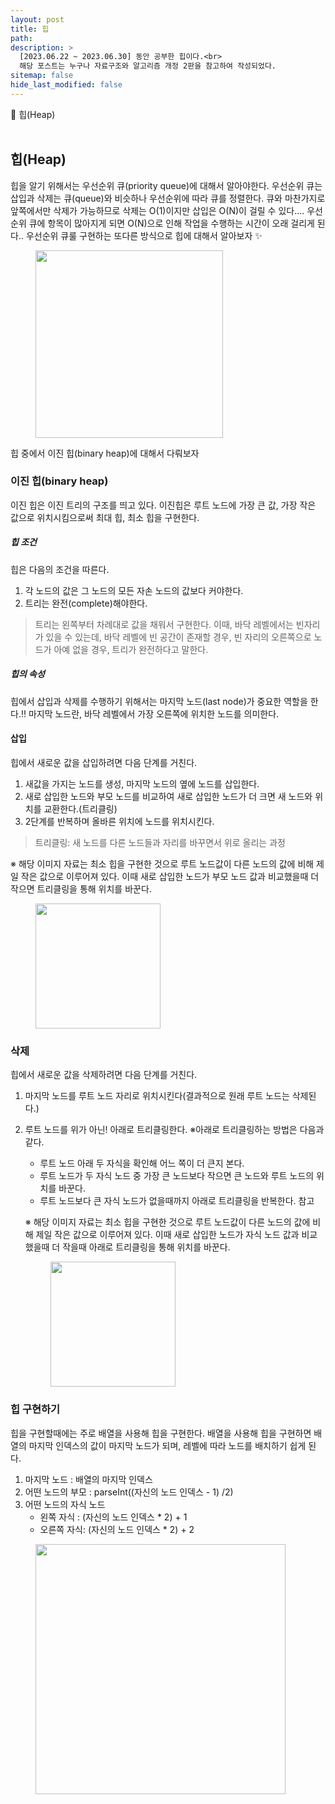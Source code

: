 ```yaml
---
layout: post
title: 힙
path:
description: >
  [2023.06.22 ~ 2023.06.30] 동안 공부한 힙이다.<br>
  해당 포스트는 누구나 자료구조와 알고리즘 개정 2판을 참고하여 작성되었다.
sitemap: false
hide_last_modified: false
---
```


📌 힙(Heap)
<br>
<br>

## 힙(Heap)

힙을 알기 위해서는 우선순위 큐(priority queue)에 대해서 알아야한다.
우선순위 큐는 삽입과 삭제는 큐(queue)와 비슷하나 우선순위에 따라 큐를 정렬한다.
큐와 마찬가지로 앞쪽에서만 삭제가 가능하므로 삭제는 O(1)이지만 삽입은 O(N)이 걸릴 수 있다....
우선순위 큐에 항목이 많아지게 되면 O(N)으로 인해 작업을 수행하는 시간이 오래 걸리게 된다..
우선순위 큐룰 구현하는 또다른 방식으로 힙에 대해서 알아보자 ✨

<figure>
    <img src="https://i.namu.wiki/i/TRZ9q05c_vRQZeclKg1kJkLxTWjg-KJqftozbsM4cycBWQTZHRmnqlVPajBoRV5x3glx6_a_lqYskMV5hMV6T8N07ugpvKDpjIz1njYzTl7e2MrmPtL0Rmzuf3T3qbUR6f5YXyo2cKRutesrrsUKCA.webp" width="300">
</figure>

힙 중에서 이진 힙(binary heap)에 대해서 다뤄보자

### 이진 힙(binary heap)

이진 힙은 이진 트리의 구조를 띄고 있다. 이진힙은 루트 노드에 가장 큰 값, 가장 작은 값으로 위치시킴으로써 최대 힙, 최소 힙을 구현한다.

##### 힙 조건

힙은 다음의 조건을 따른다.

1. 각 노드의 값은 그 노드의 모든 자손 노드의 값보다 커야한다.
2. 트리는 완전(complete)해야한다.

> 트리는 왼쪽부터 차례대로 값을 채워서 구현한다. 이때, 바닥 레벨에서는 빈자리가 있을 수 있는데, 바닥 레벨에 빈 공간이 존재할 경우, 빈 자리의 오른쪽으로 노드가 아예 없을 경우, 트리가 완전하다고 말한다.

##### 힙의 속성

힙에서 삽입과 삭제를 수행하기 위해서는 마지막 노드(last node)가 중요한 역할을 한다.‼ 마지막 노드란, 바닥 레벨에서 가장 오른쪽에 위치한 노드를 의미한다.

#### 삽입

힙에서 새로운 값을 삽입하려면 다음 단계를 거친다.

1. 새값을 가지는 노드를 생성, 마지막 노드의 옆에 노드를 삽입한다.
2. 새로 삽입한 노드와 부모 노드를 비교하여 새로 삽입한 노드가 더 크면 새 노드와 위치를 교환한다.(트리클링)
3. 2단계를 반복하며 올바른 위치에 노드를 위치시킨다.

> 트리클링: 새 노드를 다른 노드들과 자리를 바꾸면서 위로 올리는 과정

※ 해당 이미지 자료는 최소 힙을 구현한 것으로 루트 노드값이 다른 노드의 값에 비해 제일 작은 값으로 이루어져 있다. 이때 새로 삽입한 노드가 부모 노드 값과 비교했을때 더 작으면 트리클링을 통해 위치를 바꾼다.

<figure>
    <img src="https://i.namu.wiki/i/C8aYz2ekN73rkfsARa2yTXpBh2WVv1uVCY2fskURIfrKuKCabcJ_8soyhO2VUoMWHApqnM92nUuGgk7e9lAr7ydjzKTX96vCSo96PjRm0z6ZQPae2H6XK8b6FUWz5SuSdn1hdlMTPBGxYU2eBY_bNw.webp"  width="200">
</figure>

### 삭제

힙에서 새로운 값을 삭제하려면 다음 단계를 거친다.

1. 마지막 노드를 루트 노드 자리로 위치시킨다(결과적으로 원래 루트 노드는 삭제된다.)
2. 루트 노드를 위가 아닌! 아래로 트리클링한다.
   ※아래로 트리클링하는 방법은 다음과 같다.

   - 루트 노드 아래 두 자식을 확인해 어느 쪽이 더 큰지 본다.
   - 루트 노드가 두 자식 노드 중 가장 큰 노드보다 작으면 큰 노드와 루트 노드의 위치를 바꾼다.
   - 루트 노드보다 큰 자식 노드가 없을때까지 아래로 트리클링을 반복한다.
     참고

   ※ 해당 이미지 자료는 최소 힙을 구현한 것으로 루트 노드값이 다른 노드의 값에 비해 제일 작은 값으로 이루어져 있다. 이때 새로 삽입한 노드가 자식 노드 값과 비교했을때 더 작을때 아래로 트리클링을 통해 위치를 바꾼다.
   <figure>
       <img src="https://i.namu.wiki/i/T1BI7HOHG0Ox6GJqjKAKRU_tlL0YSwVC8hReNpyo_GBv1s-FHFtQcI298iPJV_HOLiJctNN_dSFDatBoZjONrqhKjAbUa2qFPHi2QjKub2_ENxRHd7V9B2L5dtvieXYK1PfvMfGt2hvSaqC1aT_EyA.webp"  width="200">
   </figure>

### 힙 구현하기

힙을 구현할때에는 주로 배열을 사용해 힙을 구현한다. 배열을 사용해 힙을 구현하면 배열의 마지막 인덱스의 값이 마지막 노드가 되며, 레벨에 따라 노드를 배치하기 쉽게 된다.

1.  마지막 노드 : 배열의 마지막 인덱스
2.  어떤 노드의 부모 : parseInt((자신의 노드 인덱스 - 1) /2)
3.  어떤 노드의 자식 노드
    - 왼쪽 자식 : (자신의 노드 인덱스 \* 2) + 1
    - 오른쪽 자식: (자신의 노드 인덱스 \* 2) + 2

  <figure>
       <img src="https://i.namu.wiki/i/UrWjmKYIwZNefx3D7jl6nuo0C0EG5x61RLPih7HraMmNPOJd-Wv7Dd166TeNsU0yxJBr6WFlwR3Y2npV4vyr00HGGm_hwv40IvxUyc5C56eB1cF4851U6rgfuxHqFmLkPyGXdVaGVJRntUB0QCFI7g.webp"  width="400">
   </figure>
